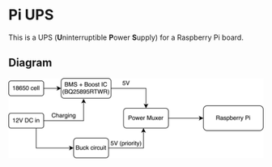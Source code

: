 # Pi UPS

This is a UPS (**U**ninterruptible **P**ower **S**upply) for a Raspberry Pi board.

## Diagram

![](diagram.png)